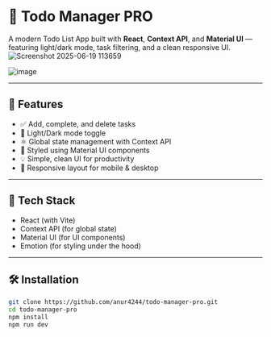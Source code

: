 # 📝 Todo Manager PRO

A modern Todo List App built with **React**, **Context API**, and **Material UI** — featuring light/dark mode, task filtering, and a clean responsive UI.
![Screenshot 2025-06-19 113659](https://github.com/user-attachments/assets/264acdaa-0b39-4787-9394-bf6fecf3e426)


![image](https://github.com/user-attachments/assets/aa575f67-aa08-49cd-a569-44cc585e09b8)


---

## 🚀 Features

- ✅ Add, complete, and delete tasks
- 🌙 Light/Dark mode toggle
- ⚛️ Global state management with Context API
- 💄 Styled using Material UI components
- 💡 Simple, clean UI for productivity
- 📱 Responsive layout for mobile & desktop

---

## 🔧 Tech Stack

- React (with Vite)
- Context API (for global state)
- Material UI (for UI components)
- Emotion (for styling under the hood)

---

## 🛠️ Installation

```bash
git clone https://github.com/anur4244/todo-manager-pro.git
cd todo-manager-pro
npm install
npm run dev
